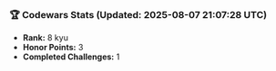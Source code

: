 ### 🏆 Codewars Stats (Updated: 2025-08-07 21:07:28 UTC)

- **Rank:** 8 kyu
- **Honor Points:** 3
- **Completed Challenges:** 1
